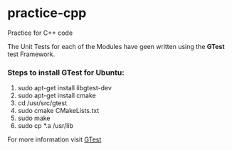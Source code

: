 # practice-cpp
Practice for C++ code

The Unit Tests for each of the Modules have geen written using the **GTest** test Framework.

### Steps to install GTest for Ubuntu:

1. sudo apt-get install libgtest-dev
2. sudo apt-get install cmake
3. cd /usr/src/gtest
4. sudo cmake CMakeLists.txt
5. sudo make
6. sudo cp \*.a /usr/lib

For more information visit [GTest](https://github.com/google/googletest)
